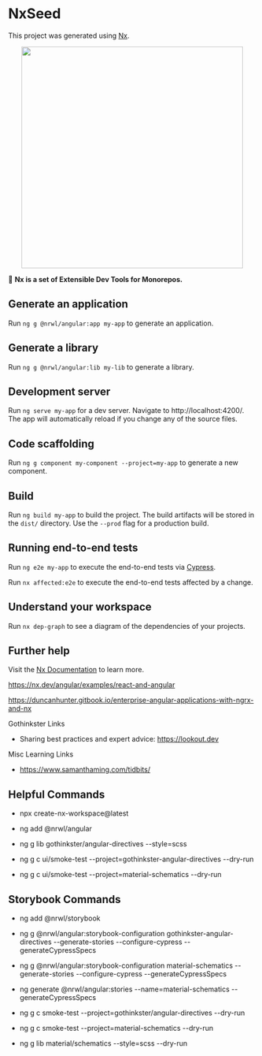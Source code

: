 # NxSeed

This project was generated using [Nx](https://nx.dev).

<p align="center"><img src="https://raw.githubusercontent.com/nrwl/nx/master/nx-logo.png" width="450"></p>

🔎 **Nx is a set of Extensible Dev Tools for Monorepos.**
## Generate an application

Run `ng g @nrwl/angular:app my-app` to generate an application.


## Generate a library

Run `ng g @nrwl/angular:lib my-lib` to generate a library.


## Development server

Run `ng serve my-app` for a dev server. Navigate to http://localhost:4200/. The app will automatically reload if you change any of the source files.

## Code scaffolding

Run `ng g component my-component --project=my-app` to generate a new component.

## Build

Run `ng build my-app` to build the project. The build artifacts will be stored in the `dist/` directory. Use the `--prod` flag for a production build.


## Running end-to-end tests

Run `ng e2e my-app` to execute the end-to-end tests via [Cypress](https://www.cypress.io).

Run `nx affected:e2e` to execute the end-to-end tests affected by a change.

## Understand your workspace

Run `nx dep-graph` to see a diagram of the dependencies of your projects.

## Further help

Visit the [Nx Documentation](https://nx.dev/angular) to learn more.

https://nx.dev/angular/examples/react-and-angular

https://duncanhunter.gitbook.io/enterprise-angular-applications-with-ngrx-and-nx

Gothinkster Links
- Sharing best practices and expert advice: https://lookout.dev

Misc Learning Links
- https://www.samanthaming.com/tidbits/

## Helpful Commands
- npx create-nx-workspace@latest 
- ng add @nrwl/angular
- ng g lib gothinkster/angular-directives --style=scss

- ng g c ui/smoke-test --project=gothinkster-angular-directives --dry-run
- ng g c ui/smoke-test --project=material-schematics --dry-run

## Storybook Commands

- ng add @nrwl/storybook

- ng g @nrwl/angular:storybook-configuration gothinkster-angular-directives --generate-stories --configure-cypress --generateCypressSpecs

- ng g @nrwl/angular:storybook-configuration material-schematics --generate-stories --configure-cypress --generateCypressSpecs

- ng generate @nrwl/angular:stories --name=material-schematics --generateCypressSpecs

- ng g c smoke-test --project=gothinkster/angular-directives --dry-run
- ng g c smoke-test --project=material-schematics --dry-run

- ng g lib material/schematics --style=scss --dry-run